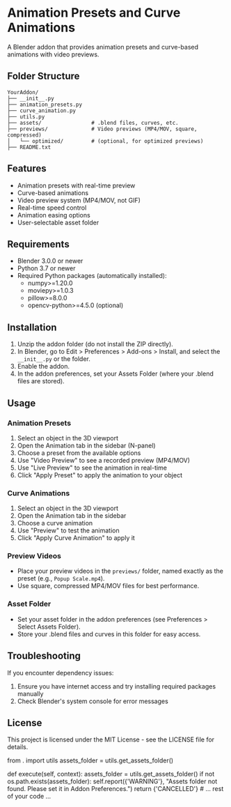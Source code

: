 # Animation Presets and Curve Animations

A Blender addon that provides animation presets and curve-based animations with video previews.

## Folder Structure

```
YourAddon/
├── __init__.py
├── animation_presets.py
├── curve_animation.py
├── utils.py
├── assets/                # .blend files, curves, etc.
├── previews/              # Video previews (MP4/MOV, square, compressed)
│   └── optimized/         # (optional, for optimized previews)
├── README.txt
```

## Features

- Animation presets with real-time preview
- Curve-based animations
- Video preview system (MP4/MOV, not GIF)
- Real-time speed control
- Animation easing options
- User-selectable asset folder

## Requirements

- Blender 3.0.0 or newer
- Python 3.7 or newer
- Required Python packages (automatically installed):
  - numpy>=1.20.0
  - moviepy>=1.0.3
  - pillow>=8.0.0
  - opencv-python>=4.5.0 (optional)

## Installation

1. Unzip the addon folder (do not install the ZIP directly).
2. In Blender, go to Edit > Preferences > Add-ons > Install, and select the `__init__.py` or the folder.
3. Enable the addon.
4. In the addon preferences, set your Assets Folder (where your .blend files are stored).

## Usage

### Animation Presets

1. Select an object in the 3D viewport
2. Open the Animation tab in the sidebar (N-panel)
3. Choose a preset from the available options
4. Use "Video Preview" to see a recorded preview (MP4/MOV)
5. Use "Live Preview" to see the animation in real-time
6. Click "Apply Preset" to apply the animation to your object

### Curve Animations

1. Select an object in the 3D viewport
2. Open the Animation tab in the sidebar
3. Choose a curve animation
4. Use "Preview" to test the animation
5. Click "Apply Curve Animation" to apply it

### Preview Videos

- Place your preview videos in the `previews/` folder, named exactly as the preset (e.g., `Popup Scale.mp4`).
- Use square, compressed MP4/MOV files for best performance.

### Asset Folder

- Set your asset folder in the addon preferences (see Preferences > Select Assets Folder).
- Store your .blend files and curves in this folder for easy access.

## Troubleshooting

If you encounter dependency issues:
1. Ensure you have internet access and try installing required packages manually
2. Check Blender's system console for error messages

## License

This project is licensed under the MIT License - see the LICENSE file for details. 

from . import utils
assets_folder = utils.get_assets_folder() 

def execute(self, context):
    assets_folder = utils.get_assets_folder()
    if not os.path.exists(assets_folder):
        self.report({'WARNING'}, "Assets folder not found. Please set it in Addon Preferences.")
        return {'CANCELLED'}
    # ... rest of your code ... 
